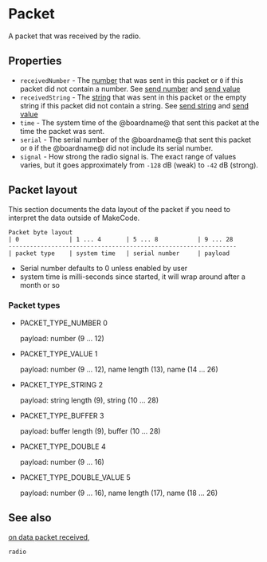 # Packet

A packet that was received by the radio.

## Properties

* `receivedNumber` - The [number](/types/number) that was sent in this packet or `0` if this packet did not contain a number. See [send number](/reference/radio/send-number) and [send value](/reference/radio/send-value)
* `receivedString` - The [string](/types/string) that was sent in this packet or the empty string if this packet did not contain a string. See [send string](/reference/radio/send-string) and [send value](/reference/radio/send-value)
* `time` - The system time of the @boardname@ that sent this packet at the time the packet was sent.
* `serial` - The serial number of the @boardname@ that sent this packet or `0` if the @boardname@ did not include its serial number.
* `signal` - How strong the radio signal is. The exact range of values varies, but it goes approximately from `-128` dB (weak) to `-42` dB (strong).

## Packet layout

This section documents the data layout of the packet if you need to interpret the data outside of MakeCode.

    Packet byte layout
    | 0              | 1 ... 4       | 5 ... 8           | 9 ... 28
    ----------------------------------------------------------------
    | packet type    | system time   | serial number     | payload

* Serial number defaults to 0 unless enabled by user
* system time is milli-seconds since started, it will wrap around after a month or so

### Packet types

* PACKET_TYPE_NUMBER 0

    payload: number (9 ... 12)


* PACKET_TYPE_VALUE 1

    payload: number (9 ... 12), name length (13), name (14 ... 26)

* PACKET_TYPE_STRING 2

    payload: string length (9), string (10 ... 28)

* PACKET_TYPE_BUFFER 3

    payload: buffer length (9), buffer (10 ... 28)

* PACKET_TYPE_DOUBLE 4

    payload: number (9 ... 16)

* PACKET_TYPE_DOUBLE_VALUE 5

    payload: number (9 ... 16), name length (17), name (18 ... 26)

## See also

[on data packet received](/reference/radio/on-data-packet-received),

```package
radio
```